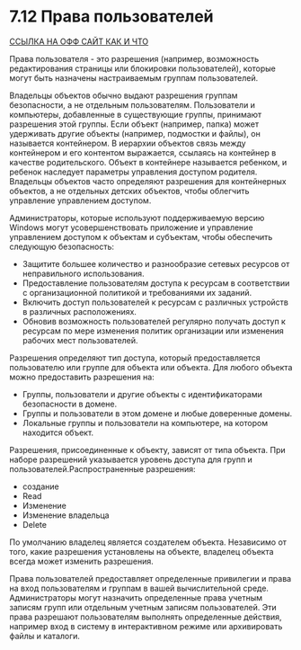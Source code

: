 # 7.12 Права пользователей

[ССЫЛКА НА ОФФ САЙТ КАК И ЧТО](https://docs.microsoft.com/ru-ru/windows/security/threat-protection/security-policy-settings/user-rights-assignment)

Права пользователя - это разрешения (например, возможность редактирования страницы или блокировки пользователей), которые могут быть назначены настраиваемым группам пользователей.

  

Владельцы объектов обычно выдают разрешения группам безопасности, а не отдельным пользователям. Пользователи и компьютеры, добавленные в существующие группы, принимают разрешения этой группы. Если объект (например, папка) может удерживать другие объекты (например, подмостки и файлы), он называется контейнером. В иерархии объектов связь между контейнером и его контентом выражается, ссылаясь на контейнер в качестве родительского. Объект в контейнере называется ребенком, и ребенок наследует параметры управления доступом родителя. Владельцы объектов часто определяют разрешения для контейнерных объектов, а не отдельных детских объектов, чтобы облегчить управление управлением доступом.

  

Администраторы, которые используют поддерживаемую версию Windows могут усовершенствовать приложение и управление управлением доступом к объектам и субъектам, чтобы обеспечить следующую безопасность:

-   Защитите большее количество и разнообразие сетевых ресурсов от неправильного использования. 
-   Предоставление пользователям доступа к ресурсам в соответствии с организационной политикой и требованиями их заданий.
-   Включить доступ пользователей к ресурсам с различных устройств в различных расположениях.
-   Обновив возможность пользователей регулярно получать доступ к ресурсам по мере изменения политик организации или изменения рабочих мест пользователей.
    

Разрешения определяют тип доступа, который предоставляется пользователю или группе для объекта или объекта. Для любого объекта можно предоставить разрешения на:

-   Группы, пользователи и другие объекты с идентификаторами безопасности в домене.
-   Группы и пользователи в этом домене и любые доверенные домены.
-   Локальные группы и пользователи на компьютере, на котором находится объект.
    

Разрешения, присоединенные к объекту, зависят от типа объекта. При наборе разрешений указывается уровень доступа для групп и пользователей.Распространенные разрешения:

- создание
- Read
- Изменение
- Изменение владельца
- Delete
    

По умолчанию владелец является создателем объекта. Независимо от того, какие разрешения установлены на объекте, владелец объекта всегда может изменить разрешения.

Права пользователей предоставляет определенные привилегии и права на вход пользователям и группам в вашей вычислительной среде. Администраторы могут назначить определенные права учетным записям групп или отдельным учетным записям пользователей. Эти права разрешают пользователям выполнять определенные действия, например вход в систему в интерактивном режиме или архивировать файлы и каталоги.
